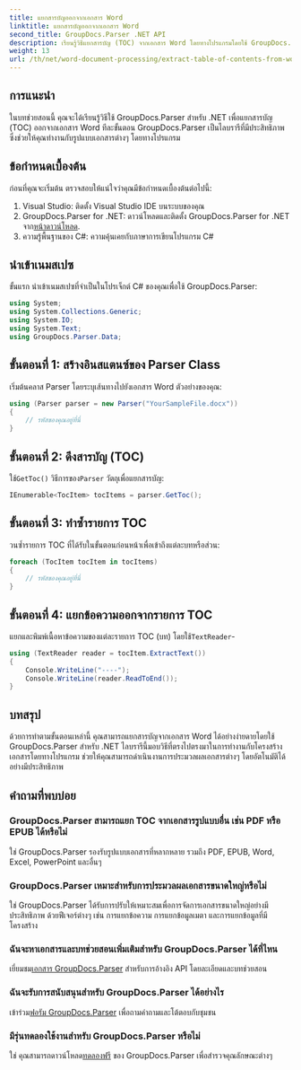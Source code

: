 ```yaml
---
title: แยกสารบัญออกจากเอกสาร Word
linktitle: แยกสารบัญออกจากเอกสาร Word
second_title: GroupDocs.Parser .NET API
description: เรียนรู้วิธีแยกสารบัญ (TOC) จากเอกสาร Word โดยทางโปรแกรมโดยใช้ GroupDocs.Parser สำหรับ .NET
weight: 13
url: /th/net/word-document-processing/extract-table-of-contents-from-word-document/
---
```

## การแนะนำ
ในบทช่วยสอนนี้ คุณจะได้เรียนรู้วิธีใช้ GroupDocs.Parser สำหรับ .NET เพื่อแยกสารบัญ (TOC) ออกจากเอกสาร Word ทีละขั้นตอน GroupDocs.Parser เป็นไลบรารีที่มีประสิทธิภาพซึ่งช่วยให้คุณทำงานกับรูปแบบเอกสารต่างๆ โดยทางโปรแกรม
## ข้อกำหนดเบื้องต้น
ก่อนที่คุณจะเริ่มต้น ตรวจสอบให้แน่ใจว่าคุณมีข้อกำหนดเบื้องต้นต่อไปนี้:
1. Visual Studio: ติดตั้ง Visual Studio IDE บนระบบของคุณ
2.  GroupDocs.Parser for .NET: ดาวน์โหลดและติดตั้ง GroupDocs.Parser for .NET จาก[หน้าดาวน์โหลด](https://releases.groupdocs.com/parser/net/).
3. ความรู้พื้นฐานของ C#: ความคุ้นเคยกับภาษาการเขียนโปรแกรม C#

## นำเข้าเนมสเปซ
ขั้นแรก นำเข้าเนมสเปซที่จำเป็นในโปรเจ็กต์ C# ของคุณเพื่อใช้ GroupDocs.Parser:
```csharp
using System;
using System.Collections.Generic;
using System.IO;
using System.Text;
using GroupDocs.Parser.Data;
```
## ขั้นตอนที่ 1: สร้างอินสแตนซ์ของ Parser Class
เริ่มต้นคลาส Parser โดยระบุเส้นทางไปยังเอกสาร Word ตัวอย่างของคุณ:
```csharp
using (Parser parser = new Parser("YourSampleFile.docx"))
{
    // รหัสของคุณอยู่ที่นี่
}
```
## ขั้นตอนที่ 2: ดึงสารบัญ (TOC)
 ใช้`GetToc()` วิธีการของ`Parser` วัตถุเพื่อแยกสารบัญ:
```csharp
IEnumerable<TocItem> tocItems = parser.GetToc();
```
## ขั้นตอนที่ 3: ทำซ้ำรายการ TOC
วนซ้ำรายการ TOC ที่ได้รับในขั้นตอนก่อนหน้าเพื่อเข้าถึงแต่ละบทหรือส่วน:
```csharp
foreach (TocItem tocItem in tocItems)
{
    // รหัสของคุณอยู่ที่นี่
}
```
## ขั้นตอนที่ 4: แยกข้อความออกจากรายการ TOC
 แยกและพิมพ์เนื้อหาข้อความของแต่ละรายการ TOC (บท) โดยใช้`TextReader`-
```csharp
using (TextReader reader = tocItem.ExtractText())
{
    Console.WriteLine("----");
    Console.WriteLine(reader.ReadToEnd());
}
```

## บทสรุป
ด้วยการทำตามขั้นตอนเหล่านี้ คุณสามารถแยกสารบัญจากเอกสาร Word ได้อย่างง่ายดายโดยใช้ GroupDocs.Parser สำหรับ .NET ไลบรารีนี้มอบวิธีที่ตรงไปตรงมาในการทำงานกับโครงสร้างเอกสารโดยทางโปรแกรม ช่วยให้คุณสามารถดำเนินงานการประมวลผลเอกสารต่างๆ โดยอัตโนมัติได้อย่างมีประสิทธิภาพ

## คำถามที่พบบ่อย
### GroupDocs.Parser สามารถแยก TOC จากเอกสารรูปแบบอื่น เช่น PDF หรือ EPUB ได้หรือไม่
ใช่ GroupDocs.Parser รองรับรูปแบบเอกสารที่หลากหลาย รวมถึง PDF, EPUB, Word, Excel, PowerPoint และอื่นๆ
### GroupDocs.Parser เหมาะสำหรับการประมวลผลเอกสารขนาดใหญ่หรือไม่
ใช่ GroupDocs.Parser ได้รับการปรับให้เหมาะสมเพื่อการจัดการเอกสารขนาดใหญ่อย่างมีประสิทธิภาพ ด้วยฟีเจอร์ต่างๆ เช่น การแยกข้อความ การแยกข้อมูลเมตา และการแยกข้อมูลที่มีโครงสร้าง
### ฉันจะหาเอกสารและบทช่วยสอนเพิ่มเติมสำหรับ GroupDocs.Parser ได้ที่ไหน
 เยี่ยมชม[เอกสาร GroupDocs.Parser](https://tutorials.groupdocs.com/parser/net/) สำหรับการอ้างอิง API โดยละเอียดและบทช่วยสอน
### ฉันจะรับการสนับสนุนสำหรับ GroupDocs.Parser ได้อย่างไร
 เข้าร่วม[ฟอรัม GroupDocs.Parser](https://forum.groupdocs.com/c/parser/17) เพื่อถามคำถามและโต้ตอบกับชุมชน
### มีรุ่นทดลองใช้งานสำหรับ GroupDocs.Parser หรือไม่
 ใช่ คุณสามารถดาวน์โหลด[ทดลองฟรี](https://releases.groupdocs.com/) ของ GroupDocs.Parser เพื่อสำรวจคุณลักษณะต่างๆ
